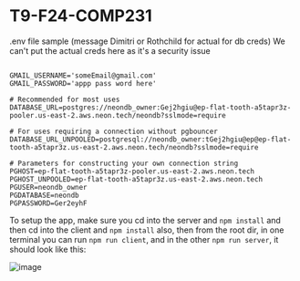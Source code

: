# T9-F24-COMP231

.env file sample (message Dimitri or Rothchild for actual for db creds)
We can't put the actual creds here as it's a security issue

```

GMAIL_USERNAME='someEmail@gmail.com'
GMAIL_PASSWORD='appp pass word here'

# Recommended for most uses
DATABASE_URL=postgres://neondb_owner:Gej2hgiu@ep-flat-tooth-a5tapr3z-pooler.us-east-2.aws.neon.tech/neondb?sslmode=require

# For uses requiring a connection without pgbouncer
DATABASE_URL_UNPOOLED=postgresql://neondb_owner:tGej2hgiu@ep@ep-flat-tooth-a5tapr3z.us-east-2.aws.neon.tech/neondb?sslmode=require

# Parameters for constructing your own connection string
PGHOST=ep-flat-tooth-a5tapr3z-pooler.us-east-2.aws.neon.tech
PGHOST_UNPOOLED=ep-flat-tooth-a5tapr3z.us-east-2.aws.neon.tech
PGUSER=neondb_owner
PGDATABASE=neondb
PGPASSWORD=Ger2eyhF
```


To setup the app, make sure you cd into the server and ```npm install``` and then cd into the client and ```npm install``` also, then from the root dir, in one terminal you can run ```npm run client```, and in the other ```npm run server```, it should look like this:

![image](https://github.com/user-attachments/assets/b7d25367-0696-40c9-a034-d2bf04c24b6c)
